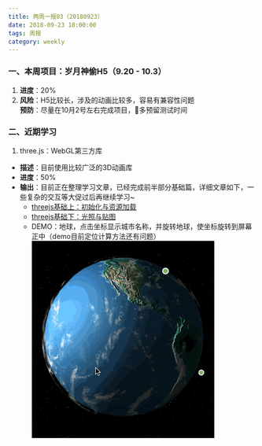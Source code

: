 ```yaml
---
title: 两周一报03（20180923）
date: 2018-09-23 18:00:00
tags: 周报
category: weekly
---
```


### 一、本周项目：岁月神偷H5（9.20 - 10.3）
1. **进度**：20%   
2. **风险**：H5比较长，涉及的动画比较多，容易有兼容性问题   
    **预防**：尽量在10月2号左右完成项目，多预留测试时间

### 二、近期学习
1. three.js：WebGL第三方库
- **描述**：目前使用比较广泛的3D动画库
- **进度**：50%
- **输出**：目前正在整理学习文章，已经完成前半部分基础篇，详细文章如下，一些复杂的交互等大促过后再继续学习~   
    - [threejs基础上：初始化与资源加载](https://jinglecjy.github.io/2018/09/24/threejs%E5%9F%BA%E7%A1%80%E4%B8%8A%EF%BC%9A%E5%88%9D%E5%A7%8B%E5%8C%96%E4%B8%8E%E8%B5%84%E6%BA%90%E5%8A%A0%E8%BD%BD/)   
    - [threejs基础下：光照与贴图](https://jinglecjy.github.io/2018/09/24/threejs%E5%9F%BA%E7%A1%80%E4%B8%8B%EF%BC%9A%E5%85%89%E7%85%A7%E4%B8%8E%E8%B4%B4%E5%9B%BE/)   
    - DEMO：地球，点击坐标显示城市名称，并旋转地球，使坐标旋转到屏幕正中（demo目前定位计算方法还有问题）  
    ![earth](../../img/weekly/03/earth.gif)     
